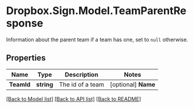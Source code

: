 # Dropbox.Sign.Model.TeamParentResponse
Information about the parent team if a team has one, set to `null` otherwise.

## Properties

Name | Type | Description | Notes
------------ | ------------- | ------------- | -------------
**TeamId** | **string** |  The id of a team  | [optional] **Name** | **string** |  The name of a team  | [optional] 

[[Back to Model list]](../README.md#documentation-for-models) [[Back to API list]](../README.md#documentation-for-api-endpoints) [[Back to README]](../README.md)

